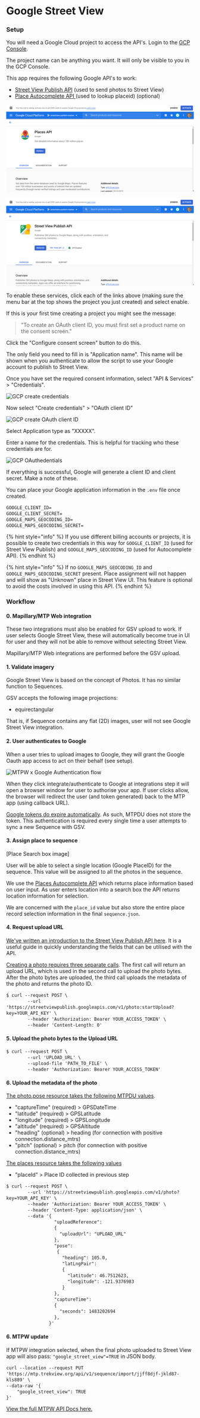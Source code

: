 # Google Street View

### **Setup**

You will need a Google Cloud project to access the API's. Login to the [GCP Console](https://console.developers.google.com/).

The project name can be anything you want. It will only be visible to you in the GCP Console.

This app requires the following Google API's to work:

* [Street View Publish API](https://console.cloud.google.com/apis/library/streetviewpublish.googleapis.com) \(used to send photos to Street View\)
* [Place Autocomplete API ](https://developers.google.com/places/web-service/autocomplete)\(used to lookup placeid\) \(optional\)

![Google Cloud Places API](../../../.gitbook/assets/68039645-d4e4-4e03-b97d-08d129bf6ed2.png)

![Google Cloud Street View](../../../.gitbook/assets/0e023821-b3f3-4054-af6f-94c6cab02834.png)

To enable these services, click each of the links above \(making sure the menu bar at the top shows the project you just created\) and select enable.

If this is your first time creating a project you might see the message:

> "To create an OAuth client ID, you must first set a product name on the consent screen."

Click the "Configure consent screen" button to do this.

The only field you need to fill in is "Application name". This name will be shown when you authenticate to allow the script to use your Google account to publish to Street View.

Once you have set the required consent information, select "API & Services" &gt; "Credentials".

![GCP create credentials](../../../.gitbook/assets/gcp-create-credentials.png)

Now select "Create credentials" &gt; "OAuth client ID"

![GCP create OAuth client ID](../../../.gitbook/assets/gcp-create-oauth-client-id.png)

Select Application type as "XXXXX".

Enter a name for the credentials. This is helpful for tracking who these credentials are for.

![GCP OAuthedentials](../../../.gitbook/assets/gcp-oauth-credentials.png)

If everything is successful, Google will generate a client ID and client secret. Make a note of these.

You can place your Google application information in the `.env` file once created.

```text
GOOGLE_CLIENT_ID=
GOOGLE_CLIENT_SECRET=
GOOGLE_MAPS_GEOCODING_ID=
GOOGLE_MAPS_GEOCODING_SECRET=
```

{% hint style="info" %}
If you use different billing accounts or projects, it is possible to create two credentials in this way for `GOOGLE_CLIENT_ID` \(used for Street View Publish\) and `GOOGLE_MAPS_GEOCODING_ID` \(used for Autocomplete API\).
{% endhint %}

{% hint style="info" %}
If no `GOOGLE_MAPS_GEOCODING_ID` and `GOOGLE_MAPS_GEOCODING_SECRET` present. Place assignment will not happen and will show as "Unknown" place in Street View UI. This feature is optional to avoid the costs involved in using this API.
{% endhint %}

### Workflow

#### 0. Mapillary/MTP Web integration

These two integrations must also be enabled for GSV upload to work. If user selects Google Street View, these will automatically become true in UI for user and they will not be able to remove without selecting Street View.

Mapillary/MTP Web integrations are performed before the GSV upload.

#### 1. Validate imagery

Google Street View is based on the concept of Photos. It has no similar function to Sequences.

GSV accepts the following image projections:

* equirectangular

That is, if Sequence contains any flat \(2D\) images, user will not see Google Street View integration.

#### 2. User authenticates to Google

When a user tries to upload images to Google, they will grant the Google Oauth app access to act on their behalf \(see setup\).

![MTPW x Google Authentication flow](../../../.gitbook/assets/authenticate-google-account.png)

When they click integrate/authenticate to Google at integrations step it will open a browser window for user to authorise your app. If user clicks allow, the browser will redirect the user \(and token generated\) back to the MTP app \(using callback URL\).

[Google tokens do expire automatically](https://developers.google.com/identity/protocols/oauth2). As such, MTPDU does not store the token. This authentication is required every single time a user attempts to sync a new Sequence with GSV.

#### 3. Assign place to sequence

\[Place Search box image\]

User will be able to select a single location \(Google PlaceID\) for the sequence. This value will be assigned to all the photos in the sequence.

We use the [Places Autocomplete API](https://developers.google.com/places/web-service/autocomplete) which returns place information based on user input. As user enters location into a search box the API returns location information for selection.

We are concerned with the `place_id` value but also store the entire place record selection information in the final `sequence.json`.

#### 4. Request upload URL

[We've written an introduction to the Street View Publish API here](https://www.trekview.org/blog/2020/street-view-publish-api-quick-start-guide/). It is a useful guide in quickly understanding the fields that can be utilised with the API.

[Creating a photo requires three separate calls](https://developers.google.com/streetview/publish/first-app#uploading-a-photo). The first call will return an upload URL, which is used in the second call to upload the photo bytes. After the photo bytes are uploaded, the third call uploads the metadata of the photo and returns the photo ID.

```text
$ curl --request POST \
        --url 'https://streetviewpublish.googleapis.com/v1/photo:startUpload?key=YOUR_API_KEY' \
        --header 'Authorization: Bearer YOUR_ACCESS_TOKEN' \
        --header 'Content-Length: 0'
```

####  5. Upload the photo bytes to the Upload URL

```text
$ curl --request POST \
        --url 'UPLOAD_URL' \
        --upload-file 'PATH_TO_FILE' \
        --header 'Authorization: Bearer YOUR_ACCESS_TOKEN'
```

#### 6. Upload the metadata of the photo

[The photo.pose resource takes the following MTPDU values](https://developers.google.com/streetview/publish/reference/rest/v1/photo#pose).

* "captureTime" \(required\) &gt; GPSDateTime
* "latitude" \(required\) &gt; GPSLatitude
* "longitude" \(required\) &gt; GPSLongitude
* "altitude" \(required\) &gt; GPSAltitude
* "heading" \(optional\) &gt; heading \(for connection with positive connection.distance\_mtrs\)
* "pitch" \(optional\) &gt; pitch \(for connection with positive connection.distance\_mtrs\)

[The places resource takes the following values](https://developers.google.com/streetview/publish/reference/rest/v1/photo#place)

* "placeId" &gt; Place ID collected in previous step

```text
$ curl --request POST \
        --url 'https://streetviewpublish.googleapis.com/v1/photo?key=YOUR_API_KEY' \
        --header 'Authorization: Bearer YOUR_ACCESS_TOKEN' \
        --header 'Content-Type: application/json' \
        --data '{
                  "uploadReference":
                  {
                    "uploadUrl": "UPLOAD_URL"
                  },
                  "pose":
                   {
                     "heading": 105.0,
                     "latLngPair":
                     {
                       "latitude": 46.7512623,
                       "longitude": -121.9376983
                     }
                  },
                  "captureTime":
                  {
                    "seconds": 1483202694
                  },
                }'
```

#### 6. MTPW update

If MTPW integration selected, when the final photo uploaded to Street View app will also pass: `"google_street_view"=TRUE` in JSON body.

```text
curl --location --request PUT 'https://mtp.trekview.org/api/v1/sequence/import/jjff8djf-jkld87-kls889' \
--data-raw '{
    "google_street_view": TRUE
}'
```

[View the full MTPW API Docs here.](../../../mtp-web/developer-docs/api.md)

